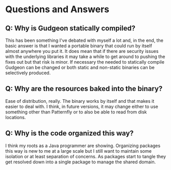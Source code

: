 # Questions and Answers

## Q: Why is Gudgeon statically compiled?
This has been something I've debated with myself a lot and, in the end, the basic answer is that I wanted a portable binary that could run by itself almost anywhere you put it. It does mean that if there are security issues with the underlying libraries it may take a while to get around to pushing the fixes out but that risk is minor. If necessary the needed to statically compile Gudgeon can be changed or both static and non-static binaries can be selectively produced.

## Q: Why are the resources baked into the binary?
Ease of distribution, really. The binary works by itself and that makes it easier to deal with. I think, in future versions, it may change either to use something other than Patternfly or to also be able to read from disk locations.

## Q: Why is the code organized this way?
I think my roots as a Java programmer are showing. Organizing packages this way is new to me at a large scale but I still want to maintain some isolation or at least separation of concerns. As packages start to tangle they get resolved down into a single package to manage the shared domain.